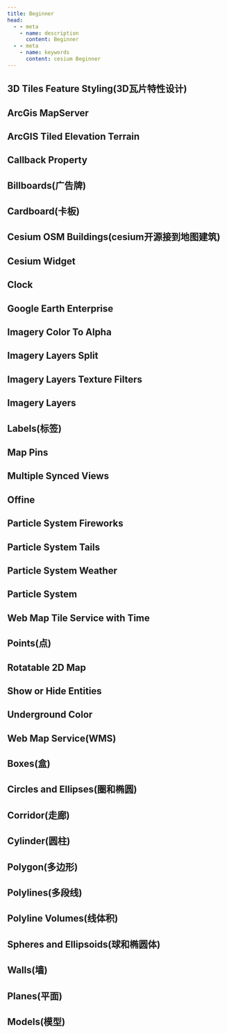 ```yaml
---
title: Beginner
head:
  - - meta
    - name: description
      content: Beginner
  - - meta
    - name: keywords
      content: cesium Beginner
---
```


## 3D Tiles Feature Styling(3D瓦片特性设计)

<CodePen title="feature-styling" slug="ExwQRrP" :height="480" />

## ArcGis MapServer

<CodePen title="ArcGis-MapServer-imagery-provider" slug="XWeZxRL" :height="480" />

## ArcGIS Tiled Elevation Terrain

<CodePen title="ArcGIS-TiledElevation-terrain-provider" slug="abLqRyb" :height="480" />

## Callback Property

<CodePen title="CallbackProperty" slug="poWaQVg" :height="480" />

## Billboards(广告牌)

<CodePen title="billboards" slug="KKXMGrw" :height="480" />

## Cardboard(卡板)

<CodePen title="cardboard" slug="yLzjeZo" :height="480" />

## Cesium OSM Buildings(cesium开源接到地图建筑)

<CodePen title="cesium-OSM-buildings" slug="XWeBqWJ" :height="480" />

## Cesium Widget

<CodePen title="cesium-wedget" slug="eYGjrNY" :height="480" />

## Clock

<CodePen title="clock" slug="MWEBGPK" :height="480" />

## Google Earth Enterprise

<CodePen title="Google-Earth-Enterprise" slug="xxXJjmL" :height="480" />

## Imagery Color To Alpha

<CodePen title="Imagery-Color-To-Alpha" slug="yLzqqbq" :height="480" />

## Imagery Layers Split

<CodePen title="Imagery-layers-Split" slug="xxXaXvy" :height="480" />

## Imagery Layers Texture Filters

<CodePen title="Imagery-Layers-Texture-Filters" slug="xxXaXvy" :height="480" />

## Imagery Layers

<CodePen title="Imagery-Layers" slug="bGoxZKr" :height="480" />

## Labels(标签)

<CodePen title="labels" slug="NWadyRa" :height="480" />

## Map Pins

<CodePen title="Map-Labels" slug="MWEqRNa" :height="480" />

## Multiple Synced Views

<CodePen title="Multiple-Synced-Views" slug="BawqJwr" :height="480" />

## Offine

<CodePen title="Offine" slug="VwMEyyP" :height="480" />

## Particle System Fireworks

<CodePen title="Particle-System-Fireworks" slug="poWYddo" :height="480" />

## Particle System Tails

<CodePen title="Particle-System-Tails" slug="ZEXZEJY" :height="480" />

## Particle System Weather

<CodePen title="Particle-System-Weather" slug="MWERoJM" :height="480" />

## Particle System

<CodePen title="Particle-System" slug="MWERoJM" :height="480" />

## Web Map Tile Service with Time

<CodePen title="Web-Map-Tile-Service-with-Time" slug="vYewaZx" :height="480" />

## Points(点)

<CodePen title="points" slug="JjrXdPN" :height="480" />

## Rotatable 2D Map

<CodePen title="Rotatable-2D-Map" slug="VwMOeqq" :height="480" />

## Show or Hide Entities

<CodePen title="Show-or-Hide-Entities" slug="WNZBwEO" :height="480" />

## Underground Color

<CodePen title="Underground-Color" slug="RwLmKRp" :height="480" />

## Web Map Service(WMS)

<CodePen title="Web-Map-Service" slug="VwMOPWP" :height="480" />

## Boxes(盒)

<CodePen title="boxes" slug="PoJNWzq" :height="480" />

## Circles and Ellipses(圈和椭圆)

<CodePen title="circle and ellipses" slug="eYGZgjj" :height="480" />

## Corridor(走廊)

<CodePen title="corridor" slug="dyVMjzL" :height="480" />

## Cylinder(圆柱)

<CodePen title="corridor" slug="YzrqRzB" :height="480" />

## Polygon(多边形)

<CodePen title="corridor" slug="VwMaVRw" :height="480" />

## Polylines(多段线)

<CodePen title="corridor" slug="BawKbXW" :height="480" />

## Polyline Volumes(线体积)

<CodePen title="polyline-volumes" slug="oNGLvMq" :height="480" />

## Spheres and Ellipsoids(球和椭圆体)

<CodePen title="rectangles" slug="JjrKNmr" :height="480" />

## Walls(墙)

<CodePen title="walls" slug="rNGLmgy" :height="480" />



## Planes(平面)

<CodePen title="planes" slug="YzrNeOp" :height="480" />

## Models(模型)

<CodePen title="Models" slug="wvrgmXO" :height="480" />

